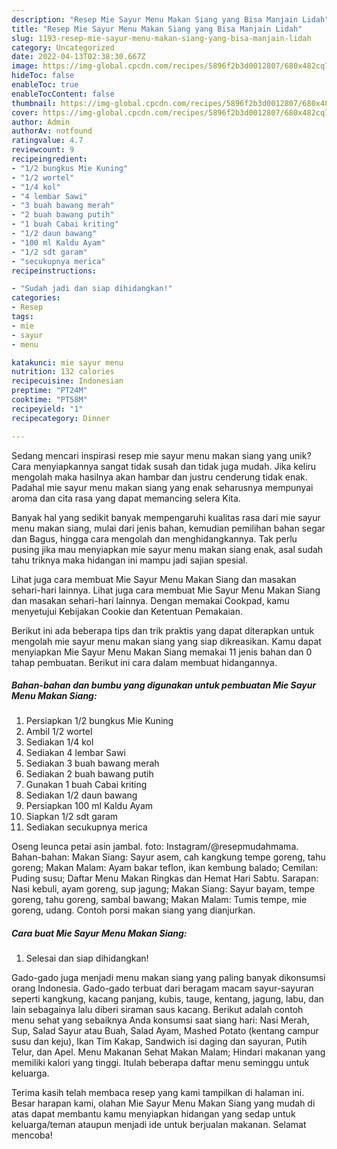 ```yaml
---
description: "Resep Mie Sayur Menu Makan Siang yang Bisa Manjain Lidah"
title: "Resep Mie Sayur Menu Makan Siang yang Bisa Manjain Lidah"
slug: 1193-resep-mie-sayur-menu-makan-siang-yang-bisa-manjain-lidah
category: Uncategorized
date: 2022-04-13T02:38:30.667Z
image: https://img-global.cpcdn.com/recipes/5896f2b3d0012807/680x482cq70/mie-sayur-menu-makan-siang-foto-resep-utama.jpg
hideToc: false
enableToc: true
enableTocContent: false
thumbnail: https://img-global.cpcdn.com/recipes/5896f2b3d0012807/680x482cq70/mie-sayur-menu-makan-siang-foto-resep-utama.jpg
cover: https://img-global.cpcdn.com/recipes/5896f2b3d0012807/680x482cq70/mie-sayur-menu-makan-siang-foto-resep-utama.jpg
author: Admin
authorAv: notfound
ratingvalue: 4.7
reviewcount: 9
recipeingredient:
- "1/2 bungkus Mie Kuning"
- "1/2 wortel"
- "1/4 kol"
- "4 lembar Sawi"
- "3 buah bawang merah"
- "2 buah bawang putih"
- "1 buah Cabai kriting"
- "1/2 daun bawang"
- "100 ml Kaldu Ayam"
- "1/2 sdt garam"
- "secukupnya merica"
recipeinstructions:

- "Sudah jadi dan siap dihidangkan!"
categories:
- Resep
tags:
- mie
- sayur
- menu

katakunci: mie sayur menu 
nutrition: 132 calories
recipecuisine: Indonesian
preptime: "PT24M"
cooktime: "PT58M"
recipeyield: "1"
recipecategory: Dinner

---
```





Sedang mencari inspirasi resep mie sayur menu makan siang yang unik? Cara menyiapkannya sangat tidak susah dan tidak juga mudah. Jika keliru mengolah maka hasilnya akan hambar dan justru cenderung tidak enak. Padahal mie sayur menu makan siang yang enak seharusnya mempunyai aroma dan cita rasa yang dapat memancing selera Kita.





Banyak hal yang sedikit banyak mempengaruhi kualitas rasa dari mie sayur menu makan siang, mulai dari jenis bahan, kemudian pemilihan bahan segar dan Bagus, hingga cara mengolah dan menghidangkannya. Tak perlu pusing jika mau menyiapkan mie sayur menu makan siang enak,      asal sudah tahu triknya maka hidangan ini mampu jadi sajian spesial.














Lihat juga cara membuat Mie Sayur Menu Makan Siang dan masakan sehari-hari lainnya. Lihat juga cara membuat Mie Sayur Menu Makan Siang dan masakan sehari-hari lainnya. Dengan memakai Cookpad, kamu menyetujui Kebijakan Cookie dan Ketentuan Pemakaian.






Berikut ini ada beberapa tips dan trik praktis yang dapat diterapkan untuk mengolah mie sayur menu makan siang yang siap dikreasikan. Kamu dapat menyiapkan Mie Sayur Menu Makan Siang memakai 11 jenis bahan dan 0 tahap pembuatan. Berikut ini cara dalam membuat hidangannya.

<!--inarticleads1-->

##### Bahan-bahan dan bumbu yang digunakan untuk pembuatan Mie Sayur Menu Makan Siang:

1. Persiapkan 1/2 bungkus Mie Kuning
1. Ambil 1/2 wortel
1. Sediakan 1/4 kol
1. Sediakan 4 lembar Sawi
1. Sediakan 3 buah bawang merah
1. Sediakan 2 buah bawang putih
1. Gunakan 1 buah Cabai kriting
1. Sediakan 1/2 daun bawang
1. Persiapkan 100 ml Kaldu Ayam
1. Siapkan 1/2 sdt garam
1. Sediakan secukupnya merica


Oseng leunca petai asin jambal. foto: Instagram/@resepmudahmama. Bahan-bahan: Makan Siang: Sayur asem, cah kangkung tempe goreng, tahu goreng; Makan Malam: Ayam bakar teflon, ikan kembung balado; Cemilan: Puding susu; Daftar Menu Makan Ringkas dan Hemat Hari Sabtu. Sarapan: Nasi kebuli, ayam goreng, sup jagung; Makan Siang: Sayur bayam, tempe goreng, tahu goreng, sambal bawang; Makan Malam: Tumis tempe, mie goreng, udang. Contoh porsi makan siang yang dianjurkan. 

<!--inarticleads2-->

##### Cara buat Mie Sayur Menu Makan Siang:


1. Selesai dan siap dihidangkan!

Gado-gado juga menjadi menu makan siang yang paling banyak dikonsumsi orang Indonesia. Gado-gado terbuat dari beragam macam sayur-sayuran seperti kangkung, kacang panjang, kubis, tauge, kentang, jagung, labu, dan lain sebagainya lalu diberi siraman saus kacang. Berikut adalah contoh menu sehat yang sebaiknya Anda konsumsi saat siang hari: Nasi Merah, Sup, Salad Sayur atau Buah, Salad Ayam, Mashed Potato (kentang campur susu dan keju), Ikan Tim Kakap, Sandwich isi daging dan sayuran, Putih Telur, dan Apel. Menu Makanan Sehat Makan Malam; Hindari makanan yang memiliki kalori yang tinggi. Itulah beberapa daftar menu seminggu untuk keluarga. 

Terima kasih telah membaca resep yang kami tampilkan di halaman ini. Besar harapan kami, olahan Mie Sayur Menu Makan Siang yang mudah di atas dapat membantu kamu menyiapkan hidangan yang sedap untuk keluarga/teman ataupun menjadi ide untuk berjualan makanan. Selamat mencoba!
